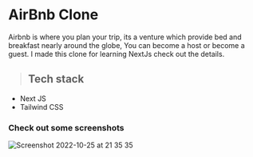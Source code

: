 # AirBnb Clone
Airbnb is where you plan your trip, its a venture which provide bed and breakfast nearly around the globe, You can become a host or become a guest.
I made this clone for learning NextJs check out the details.


> ## Tech stack 
* Next JS 
* Tailwind CSS


### Check out some screenshots
![Screenshot 2022-10-25 at 21 35 35](https://user-images.githubusercontent.com/58904133/197826300-eb07f00d-7219-4e39-8ab9-9802555d761f.png)
